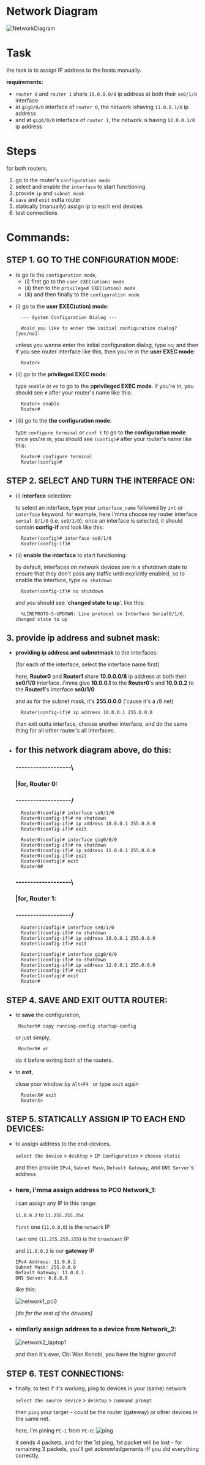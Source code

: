 # <!-- diagram pic -->
# **Network Diagram** 
![NetworkDiagram](snapshots/network_diagram.png)


# <!-- the task i'm given -->
# **Task**
the task is to assign IP address to the hosts manually. 

**requirements:** 
- `router 0` and `router 1` share `10.0.0.0/8` ip address at both their `se0/1/0` interface 
- at `gig0/0/0` interface of `router 0`, the network ishaving `11.0.0.1/8` ip address
- and at `gig0/0/0` interface of `router 1`, the network is having `12.0.0.1/8` ip address




# <!-- steps to follow -->
# **Steps**
for both routers, 
1. go to the router's `configuration mode`
2. select and enable the `interface` to start functioning
3. provide `ip` and `subnet mask`
4. `save` and `exit` outta router
5. statically (manually) assign ip to each end devices
6. test connections



#  <!-- commands for packettracer cli -->
# **Commands**:

## **STEP 1. GO TO THE CONFIGURATION MODE**:
- to go to the `configuration mode`, 
    - (i) first go to the `user EXEC(ution) mode` 
    - (ii) then to the `privileged EXEC(ution) mode` 
    - (iii) and then finally to the `configuration mode`

>
- (i) go to the **user EXEC(ution) mode**:

        --- System Configuration Dialog ---

        Would you like to enter the initial configuration dialog? [yes/no]:
    unless you wanna enter the initial configuration dialog, type `no`; and then if you see router interface like this, then you're in the **user EXEC mode**:

        Router>	
    


- (ii) go to the **privileged EXEC mode**:

    type `enable` or `en` to go to the p**privileged EXEC mode**. if you're in, you should see `#` after your router's name like this:
        
        Router> enable
        Router#	



- (iii) go to the **the configuration mode**:

    type `configure terminal` or `conf t` to go to **the configuration mode**. once you're in, you should see `(config)#` after your router's name like this:
        
        Router# configure terminal
        Router(config)# 	






## **STEP 2. SELECT AND TURN THE INTERFACE ON**:
- (i) **interface** selection:
    
    to select an interface, type your `interface_name` followed by `int` or `interface` keyword. for example, here i'mma choose my router interface `serial 0/1/0` (i.e. `se0/1/0`). once an interface is selected, it should contain **config-if** and look like this:
        
        Router(config)# interface se0/1/0
        Router(config-if)#

- (ii) **enable the interface** to start functioning:

    by default, interfaces on network devices are in a shutdown state to ensure that they don't pass any traffic until explicitly enabled, so to enable the interface, type `no shutdown`

        Router(config-if)# no shutdown
        
    and you should see '**changed state to up**'. like this:

        %LINEPROTO-5-UPDOWN: Line protocol on Interface Serial0/1/0, changed state to up





## **3. provide ip address and subnet mask**:

- **providing ip address and subnetmask** to the interfaces:

    [for each of the interface, select the interface name first]

    here, **Router0** and **Router1** share **10.0.0.0/8** ip address at both their **se0/1/0** interface. i'mma give **10.0.0.1** to the **Router0**'s and **10.0.0.2** to the **Router1**'s interface **se0/1/0**

    and as for the subnet mask, it's **255.0.0.0** ('cause it's a /8 net)

        Router(config-if)# ip address 10.0.0.1 255.0.0.0

    then exit outta interface, choose another interface, and do the same thing for all other router's all interfaces.
    
- ## for this network diagram above, do this:

    ### -------------------\
    ### |**for, Router 0:**
    ### -------------------/

        Router0(config)# interface se0/1/0
        Router0(config-if)# no shutdown
        Router0(config-if)# ip address 10.0.0.1 255.0.0.0
        Router0(config-if)# exit

        Router0(config)# interface gig0/0/0
        Router0(config-if)# no shutdown
        Router0(config-if)# ip address 11.0.0.1 255.0.0.0
        Router0(config-if)# exit
        Router0(config)# exit
        Router0# 


    ### -------------------\
    ### |**for, Router 1:**
    ### -------------------/


        Router1(config)# interface se0/1/0
        Router1(config-if)# no shutdown
        Router1(config-if)# ip address 10.0.0.1 255.0.0.0
        Router1(config-if)# exit

        Router1(config)# interface gig0/0/0
        Router1(config-if)# no shutdown
        Router1(config-if)# ip address 12.0.0.1 255.0.0.0
        Router1(config-if)# exit
        Router1(config)# exit
        Router# 




## **STEP 4. SAVE AND EXIT OUTTA ROUTER**:

-  to **save** the configuration, 
        
        RouterX# copy running-config startup-config 
    
    or just simply,

        RouterX# wr 
    
    do it before exiting both of the routers.

- to **exit**,

    close your window by `Alt+F4 ` or type `exit` again
        
        RouterX# exit
        RouterX>
    
    

## **STEP 5. STATICALLY ASSIGN IP TO EACH END DEVICES**:
- to assign address to the end-devices,

    `select the device` > `desktop` > `IP Configuration` > `choose static`
    
    and then provide `IPv4`, `Subnet Mask`, `Default Gateway`, and `DNS Server`'s address

- ### here, i'mma assign address to PC0 Network_1:
        
    i can assign any IP in this range:

    `11.0.0.2` to `11.255.255.254` 

    `first` one (`11.0.0.0`) is the `network` IP

    `last` one (`11.255.255.255`) is the `broadcast` IP

    and `11.0.0.2` is our **gateway** IP


    ```
    IPv4 Address: 11.0.0.2
    Subnet Mask: 255.0.0.0
    Default Gateway: 11.0.0.1
    DNS Server: 8.8.8.8
    ```
    
    like this:

    ![network1_pc0](snapshots/network1_pc0.png)


    *[do for the rest of the devices]*


- ### similarly assign address to a device from Network_2:


    ![network2_laptop1](snapshots/network2_laptop1.png)

    and then it's over, Obi Wan Kenobi, you have the higher ground! 



## **STEP 6. TEST CONNECTIONS**:
- finally, to test if it's working, ping to devices in your (same) network
    
    `select the source device` > `desktop` > `command prompt`

    then `ping` your targer - could be the router (gateway) or other devices in the same net.

    here, i'm pining `PC-1` from `PC-0`:
    ![ping](snapshots/ping.png)

    it sends 4 packets, and for the 1st ping, 1st packet will be lost - for remaining 3 packets, you'll get acknowledgements iff you did everything correctly.
